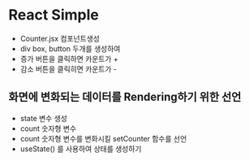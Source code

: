 # React Simple

- Counter.jsx 컴포넌트생성
- div box, button 두개를 생성하여
- 증가 버튼을 클릭하면 카운트가 +
- 감소 버튼을 클릭히면 카운트가 -

## 화면에 변화되는 데이터를 Rendering하기 위한 선언

- state 변수 생성
- count 숫자형 변수
- count 숫자형 변수를 변화시킬 setCounter 함수를 선언
- useState() 를 사용하여 상태를 생성하기
